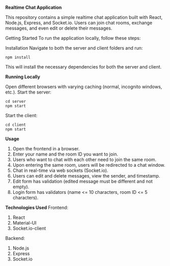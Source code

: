 **Realtime Chat Application**

This repository contains a simple realtime chat application built with React, Node.js, Express, and Socket.io. Users can join chat rooms, exchange messages, and even edit or delete their messages.

Getting Started
To run the application locally, follow these steps:

Installation
Navigate to both the server and client folders and run:
```
npm install
```
This will install the necessary dependencies for both the server and client.

**Running Locally**

Open different browsers with varying caching (normal, incognito windows, etc.).
Start the server:
```
cd server
npm start
```

Start the client:
```
cd client
npm start
```
**Usage**

1. Open the frontend in a browser.
2. Enter your name and the room ID you want to join.
3. Users who want to chat with each other need to join the same room.
4. Upon entering the same room, users will be redirected to a chat window.
5. Chat in real-time via web sockets (Socket.io).
6. Users can edit and delete messages, view the sender, and timestamp.
7. Edit form has validation (edited message must be different and not empty).
8. Login form has validators (name <= 10 characters, room ID <= 5 characters).

**Technologies Used**
Frontend:

1. React
2. Material-UI
3. Socket.io-client
   
Backend:

1. Node.js
2. Express
3. Socket.io

